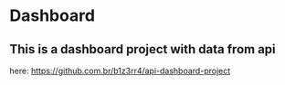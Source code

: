 # Dashboard

## This is a dashboard project with data from api

here: <https://github.com.br/b1z3rr4/api-dashboard-project>
